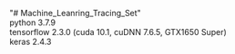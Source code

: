 "# Machine_Leanring_Tracing_Set"  
python 3.7.9  
tensorflow 2.3.0 (cuda 10.1, cuDNN 7.6.5, GTX1650 Super)  
keras 2.4.3